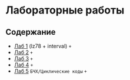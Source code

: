# Лабораторные работы

## Содержание

- [Лаб 1](https://github.com/JKearnsl/algorithms/tree/main/items/encoding/compression/algorithms/lz77-interval) (lz78 + interval) `+`
- [Лаб 2](https://github.com/JKearnsl/algorithms/tree/main/items/encoding/bmp-decoding) `+`
- [Лаб 3](https://github.com/JKearnsl/algorithms/tree/main/items/encoding/steganography) `+`
- [Лаб 4](https://github.com/JKearnsl/algorithms/tree/main/items/encoding/ecc/hamming) `+`
- [Лаб 5](https://github.com/JKearnsl/algorithms/tree/main/items/encoding/ecc/cyclic-bch) `БЧХ/Циклические коды` `+`
